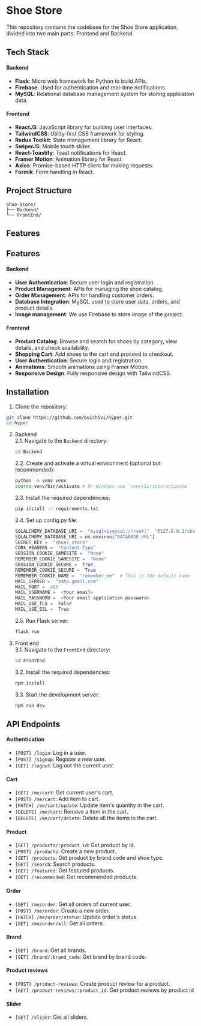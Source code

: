 
# Shoe Store 

This repository contains the codebase for the Shoe Store application, divided into two main parts: Frontend and Backend. 

## Tech Stack

#### Backend

-   **Flask**: Micro web framework for Python to build APIs.
-   **Firebase**: Used for authentication and real-time notifications.
-   **MySQL**: Relational database management system for storing application data.

#### Frontend

-   **ReactJS**: JavaScript library for building user interfaces.
-   **TailwindCSS**: Utility-first CSS framework for styling.
-   **Redux Toolkit**: State management library for React.
-   **SwiperJS**: Mobile touch slider.
-   **React-Toastify**: Toast notifications for React.
-   **Framer Motion**: Animation library for React.
-   **Axios**: Promise-based HTTP client for making requests.
-   **Formik**: Form handling in React.

## Project Structure 

```plaintext 
Shoe-Store/ 
├── Backend/ 
└── FrontEnd/
```

## Features
## Features

#### Backend

-   **User Authentication**: Secure user login and registration.
-   **Product Management**: APIs for managing the shoe catalog.
-   **Order Management**: APIs for handling customer orders.
-   **Database Integration**: MySQL used to store user data, orders, and product details.
-  **Image management**: We use Firebase to store image of the project.

#### Frontend

-   **Product Catalog**: Browse and search for shoes by category, view details, and check availability.
-   **Shopping Cart**: Add shoes to the cart and proceed to checkout.
-   **User Authentication**: Secure login and registration.
-   **Animations**: Smooth animations using Framer Motion.
-   **Responsive Design**: Fully responsive design with TailwindCSS.

## Installation

1. Clone the repository:
```bash
git clone https://github.com/buichivi/hyper.git
cd hyper
```

2. Backend  
	2.1. Navigate to the `Backend` directory:
	```bash
	cd Backend
	```
	2.2. Create and activate a virtual environment (optional but recommended):
	```bash
	python -m venv venv 
	source venv/bin/activate # On Windows use `venv\Scripts\activate`
	```
	2.3. Install the required dependencies:
	```bash
	pip install -r requirements.txt
	```
	2.4. Set up config.py file:
	```py
	SQLALCHEMY_DATABASE_URI =  "mysql+pymysql://root:"  "@127.0.0.1/shoes_store"
	SQLALCHEMY_DATABASE_URI = os.environ["DATABASE_URL"]
	SECRET_KEY =  "shoes_store"
	CORS_HEADERS =  "Content-Type"
	SESSION_COOKIE_SAMESITE =  "None"
	REMEMBER_COOKIE_SAMESITE =  "None"
	SESSION_COOKIE_SECURE =  True
	REMEMBER_COOKIE_SECURE =  True
	REMEMBER_COOKIE_NAME =  "remember_me"  # This is the default name
	MAIL_SERVER =  "smtp.gmail.com"
	MAIL_PORT =  465
	MAIL_USERNAME =  <Your email>
	MAIL_PASSWORD =  <Your email application password>
	MAIL_USE_TLS =  False
	MAIL_USE_SSL =  True
	```
	2.5. Run Flask server: 
	```bash
	flask run
	```
3. Front end  
  3.1. Navigate to the `FrontEnd` directory:
	```bash
	cd FrontEnd
	```
	3.2. Install the required dependencies:
	```bash
	npm install
	```
	3.3. Start the development server:
	```bash
	npm run dev
	```
## API Endpoints

#### Authentication
- `[POST] /login`: Log in a user.
- `[POST] /signup`: Register a new user.
- `[GET] /logout`: Log out the current user.

#### Cart
- `[GET] /me/cart`: Get current user's cart.
- `[POST] /me/cart`: Add item to cart.
- `[PATCH] /me/cart/update`: Update item's quantity in the cart. 
- `[DELETE] /me/cart`: Remove a item in the cart.
- `[DELETE] /me/cart/delete`: Delete all the items in the cart.

#### Product
- `[GET] /products/:product_id`: Get product by id.
- `[POST] /products`: Create a new product.
- `[GET] /products`: Get product by brand code and shoe type.
- `[GET] /search`: Search products.
- `[GET] /featured`: Get featured products.
- `[GET] /recommended`: Get recommended products.

#### Order
- `[GET] /me/order`: Get all orders of current user.
- `[POST] /me/order`: Create a new order.
- `[PATCH] /me/order/status`: Update order's status.
- `[GET] /me/order/all`: Get all orders.

#### Brand
- `[GET] /brand`:  Get all brands.
- `[GET] /brand/:brand_code`:  Get brand by brand code.

#### Product reviews
- `[POST] /product-reviews`: Create product review for a product.
- `[GET] /product-reviews/:product_id`: Get product reviews by product id

#### Slider
 - `[GET] /slider`: Get all sliders.
